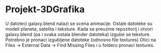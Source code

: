 # Projekt-3DGrafika
U datoteci galaxy.blend nalazi se scena animacije. Ostale datoteke su modeli planeta, satelita i teksture. 
Kada se preuzme repozitorij i otvori galaxy.blend (pa i svaka ostala blender datoteka) izgube se teksture. Potrebno je pronaci izgubljene datoteke (odnosno file textures)
Otici na Files -> External Data -> Find Missing Files i u folderu pronaci textures. 
